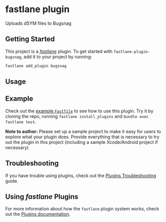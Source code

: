 # fastlane plugin

Uploads dSYM files to Bugsnag

## Getting Started

This project is a [_fastlane_](https://github.com/fastlane/fastlane) plugin. To
get started with `fastlane-plugin-bugsnag`, add it to your project by running:

```bash
fastlane add_plugin bugsnag
```

## Usage

## Example

Check out the [example `Fastfile`](fastlane/Fastfile) to see how to use this plugin. Try it by cloning the repo, running `fastlane install_plugins` and `bundle exec fastlane test`.

**Note to author:** Please set up a sample project to make it easy for users to explore what your plugin does. Provide everything that is necessary to try out the plugin in this project (including a sample Xcode/Android project if necessary)

## Troubleshooting

If you have trouble using plugins, check out the [Plugins Troubleshooting](https://docs.fastlane.tools/plugins/plugins-troubleshooting/) guide.

## Using _fastlane_ Plugins

For more information about how the `fastlane` plugin system works, check out the [Plugins documentation](https://docs.fastlane.tools/plugins/create-plugin/).
